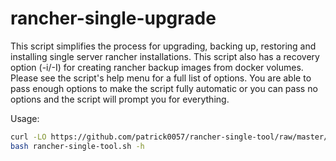# rancher-single-upgrade
This script simplifies the process for upgrading, backing up, restoring and installing single server rancher installations.  This script also has a recovery option (-i/-I) for creating rancher backup images from docker volumes.  Please see the script's help menu for a full list of options.  You are able to pass enough options to make the script fully automatic or you can pass no options and the script will prompt you for everything.

Usage:
```bash
curl -LO https://github.com/patrick0057/rancher-single-tool/raw/master/rancher-single-tool.sh
bash rancher-single-tool.sh -h
```
